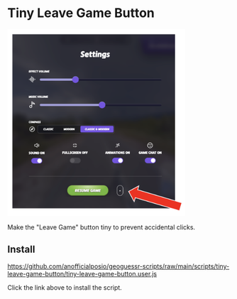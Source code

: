 # Tiny Leave Game Button

<img src="../../resources/tiny-leave-game-button.png" width="400" />

Make the "Leave Game" button tiny to prevent accidental clicks.

## Install

https://github.com/anofficialposio/geoguessr-scripts/raw/main/scripts/tiny-leave-game-button/tiny-leave-game-button.user.js

Click the link above to install the script.
